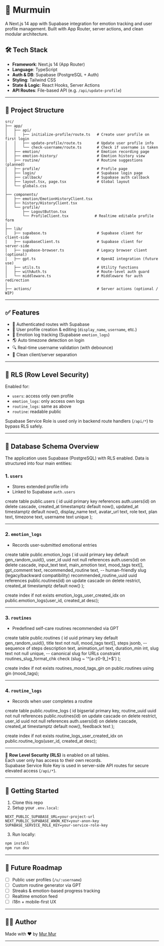 # 🌿 Murmuin

A Next.js 14 app with Supabase integration for emotion tracking and user profile management. Built with App Router, server actions, and clean modular architecture.

## 🛠️ Tech Stack

- **Framework**: Next.js 14 (App Router)
- **Language**: TypeScript
- **Auth & DB**: Supabase (PostgreSQL + Auth)
- **Styling**: Tailwind CSS
- **State & Logic**: React Hooks, Server Actions
- **API Routes**: File-based API (e.g. `/api/update-profile`)

---

## 📁 Project Structure

```
src/
├── app/
│   ├── api/
│   │   ├── initialize-profile/route.ts   # Create user profile on first login
│   │   ├── update-profile/route.ts       # Update user profile info
│   │   └── check-username/route.ts       # Check if username is taken
│   ├── emotion/                          # Emotion recording page
│   ├── emotion-history/                  # Emotion history view
│   ├── routine/                          # Routine suggestions (planned)
│   ├── profile/                          # Profile page
│   ├── login/                            # Supabase login page
│   ├── callback/                         # Supabase auth callback
│   ├── layout.tsx, page.tsx              # Global layout
│   └── globals.css
│
├── components/
│   ├── emotion/EmotionHistoryClient.tsx
│   ├── history/HistoryClient.tsx
│   └── profile/
│       ├── LogoutButton.tsx
│       └── ProfileClient.tsx            # Realtime editable profile form
│
├── lib/
│   ├── supabase.ts                       # Supabase client for client-side
│   ├── supabaseClient.ts                 # Supabase client for server-side
│   ├── supabase-browser.ts               # Legacy browser client (optional)
│   ├── gpt.ts                            # OpenAI integration (future use)
│   ├── utils.ts                          # Utility functions
│   ├── withAuth.ts                       # Route-level auth guard
│   └── middleware.ts                     # Middleware for auth redirection
│
├── actions/                              # Server actions (optional / WIP)
```

---

## ✅ Features

- 🔐 Authenticated routes with Supabase
- 👤 User profile creation & editing (`display_name`, `username`, etc.)
- 🧠 Emotion log tracking (Supabase `emotion_logs`)
- 🌎 Auto timezone detection on login
- 🔍 Real-time username validation (with debounce)
- 🎨 Clean client/server separation

---

## 🔐 RLS (Row Level Security)

Enabled for:

- `users`: access only own profile
- `emotion_logs`: only access own logs
- `routine_logs`: same as above
- `routine`: readable public

Supabase Service Role is used only in backend route handlers (`/api/*`) to bypass RLS safely.

---

## 🧠 Database Schema Overview

The application uses Supabase (PostgreSQL) with RLS enabled.
Data is structured into four main entities:

### 1. `users`
- Stores extended profile info
- Linked to Supabase `auth.users`

create table public.users (
  id uuid primary key references auth.users(id) on delete cascade,
  created_at timestamptz default now(),
  updated_at timestamptz default now(),
  display_name text,
  avatar_url text,
  role text,
  plan text,
  timezone text,
  username text unique
);

---

### 2. `emotion_logs`
- Records user-submitted emotional entries

create table public.emotion_logs (
  id uuid primary key default gen_random_uuid(),
  user_id uuid not null references auth.users(id) on delete cascade,
  input_text text,
  main_emotion text,
  mood_tags text[],
  gpt_comment text,
  recommended_routine text,         -- human-friendly slug (legacy/backward compatibility)
  recommended_routine_uuid uuid references public.routines(id)
    on update cascade on delete restrict,
  created_at timestamptz default now()
);

create index if not exists emotion_logs_user_created_idx
  on public.emotion_logs(user_id, created_at desc);

---

### 3. `routines`
- Predefined self-care routines recommended via GPT

create table public.routines (
  id uuid primary key default gen_random_uuid(),
  title text not null,
  mood_tags text[],
  steps jsonb,                     -- sequence of steps
  description text,
  animation_url text,
  duration_min int,
  slug text not null unique,        -- canonical slug for URLs
  constraint routines_slug_format_chk check (slug ~ '^[a-z0-9_]+$')
);

create index if not exists routines_mood_tags_gin
  on public.routines using gin (mood_tags);

---

### 4. `routine_logs`
- Records when user completes a routine

create table public.routine_logs (
  id bigserial primary key,
  routine_uuid uuid not null references public.routines(id)
    on update cascade on delete restrict,
  user_id uuid not null references auth.users(id) on delete cascade,
  created_at timestamptz default now(),
  feedback text
);

create index if not exists routine_logs_user_created_idx
  on public.routine_logs(user_id, created_at desc);

---

📌 **Row Level Security (RLS)** is enabled on all tables.  
Each user only has access to their own records.  
Supabase Service Role Key is used in server-side API routes for secure elevated access (`/api/*`).

---

## 🚀 Getting Started

1. Clone this repo
2. Setup your `.env.local`:

```
NEXT_PUBLIC_SUPABASE_URL=your-project-url
NEXT_PUBLIC_SUPABASE_ANON_KEY=your-anon-key
SUPABASE_SERVICE_ROLE_KEY=your-service-role-key
```

3. Run locally:

```bash
npm install
npm run dev
```

---

## 🔄 Future Roadmap

- [ ] Public user profiles (`/u/:username`)
- [ ] Custom routine generator via GPT
- [ ] Streaks & emotion-based progress tracking
- [ ] Realtime emotion feed
- [ ] i18n + mobile-first UX

---

## 👩‍💻 Author

Made with ❤️ by [Mur Mur](https://hazle.netlify.app)

---